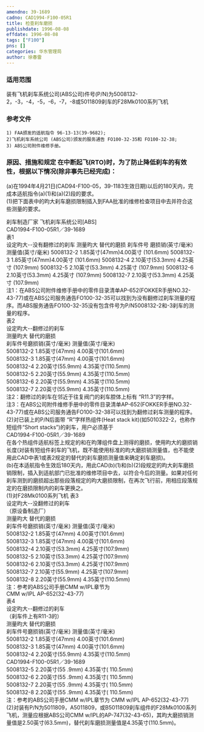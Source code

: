 ```yaml
---
amendno: 39-1689  
cadno: CAD1994-F100-05R1  
title: 检查刹车磨损  
publishdate: 1996-08-08  
effdate: 1996-08-08  
tags: ["F100"]  
pns: []  
categories: 华东管理局  
author: 徐春雷  
---
```

  
### 适用范围  
装有飞机刹车系统公司(ABS公司)件号(P/N)为5008132-2，-3，-4，-5，-6，-7，-8或5011809刹车的F28Mk0100系列飞机  
  
<!--more-->  
### 参考文件  
    1) FAA颁发的适航指令 96-13-13(39-9682);  
    2)飞机刹车系统公司 (ABS公司)颁发的服务通告 FO100-32-35和 FO100-32-38;  
    3) ABS公司附件维修手册。  
  
### 原因、措施和规定 在中断起飞(RTO)时，为了防止降低刹车的有效性，根据以下情况(除非事先已经完成)：  
(a)在1994年4月21日(CAD94-F100-05，39-1183生效日期)以后的180天内，完成本适航指令(a)(1)和(a)(2)段的要求。  
     (1)把下面表中的昀大刹车磨损限制插入到FAA批准的维修检查项目中去并符合这些测量的要求。  
  
刹车制造厂家       飞机刹车系统公司[ABS]  
  CAD1994-F100-05R1／39-1689  
表1  
 设定昀大--没有翻修过的刹车 测量昀大 替代的磨损 刹车件号 磨损销(英寸/毫米)测量值(英寸/毫米) 5008132-2  1.85英寸(47mm)4.00英寸 (101.6mm) 5008132-3  1.85英寸(47mm)4.00英寸 (101.6mm) 5008132-4  2.10英寸(53.3mm) 4.25英寸 (107.9mm) 5008132-5  2.10英寸(53.3mm) 4.25英寸 (107.9mm) 5008132-6  2.10英寸(53.3mm) 4.25英寸 (107.9mm) 5008132-7  2.10英寸(53.3mm) 4.25英寸 (107.9mm)  
    注1：在ABS公司附件维修手册中的零件目录清单AP-652(FOKKER手册NO.32-43-77)或在ABS公司服务通告FO100-32-35可以找到为没有翻修过刹车测量的程序。而ABS服务通告FO100-32-35没有包含件号为P/N5008132-2和-3刹车的测量的程序。  
表2  
设定昀大--翻修过的刹车  
   测量昀大         替代的磨损  
 刹车件号磨损销(英寸/毫米)  测量值(英寸/毫米)  
5008132-2  1.85英寸(47mm)  4.00英寸(101.6mm)  
5008132-3  1.85英寸(47mm)  4.00英寸(101.6mm)  
5008132-4  2.20英寸(55.9mm)   4.35英寸(110.5mm)  
5008132-5  2.20英寸(55.9mm)   4.35英寸(110.5mm)  
5008132-6  2.20英寸(55.9mm)   4.35英寸(110.5mm)  
5008132-7  2.20英寸(55.9mm)   4.35英寸(110.5mm)  
    注2：翻修过的刹车在邻近于往复阀门的刹车腔体上标有 “R11.3”的字样。  
    注3：在ABS公司附件维修手册中的零件目录清单AP-652(FOKKER手册NO.32-43-77)或在ABS公司服务通告FO100-32-38可以找到为翻修过刹车测量的程序。  
 (2)对已装上的P/N后面带 “R”字样热组件(Heat stack kit)(如5010322-2，也称作短组件“Short stacks”)的刹车，用户必须基于  
  CAD1994-F100-05R1／39-1689  
在各个热组件适航标签上规定的和在昀薄组件盘上测得的磨损，使用昀大的磨损销长度(对装有短组件刹车的飞机，既不能使用标准的昀大磨损销测量值，也不能使用此CAD中表1或表2规定的替代的刹车磨损测量值来确定刹车磨损)。  
    (b)在本适航指令生效后180天内，用此CAD(b)(1)和(b)(2)段规定的昀大刹车磨损销限制，插入到适航部门已批准的维修项目中去，以符合今后的测量。如果对任何刹车测到的磨损超出那些段落规定的昀大磨损限制，在再次飞行前，用相应段落规定的在磨损限制内的刹车更换之。  
(1)对F28Mk0100系列飞机 表3  
     设定昀大--没翻修过的刹车  
（原设备制造厂）  
测量昀大 替代的磨损  
 刹车件号磨损销(英寸/毫米)  测量值(英寸/毫米)  
5008132-2  1.85英寸(47mm)  4.00英寸(101.6mm)  
5008132-3  1.85英寸(47mm)  4.00英寸(101.6mm)  
5008132-4  2.10英寸(53.3mm)   4.25英寸(107.9mm)  
5008132-5  2.10英寸(53.3mm)   4.25英寸(107.9mm)  
5008132-6  2.10英寸(53.3mm)   4.25英寸(107.9mm)  
5008132-7  2.10英寸(55.9mm)   4.25英寸(107.9mm)  
5008132-8  2.20英寸(55.9mm)   4.35英寸(110.5mm)  
 注：参考的ABS公司手册CMM w/IPL章节为  
CMM w/IPL AP-652(32-43-77)  
表4  
设定昀大--翻修过的刹车  
      （刹车件上有R11-3的）  
测量昀大 替代的磨损  
 刹车件号磨损销(英寸/毫米)  测量值(英寸/毫米)  
5008132-2  1.85英寸(47mm)  4.00英寸(101.6mm)  
5008132-3  1.85英寸(47mm)  4.00英寸(101.6mm)  
5008132-4  2.20英寸(55.9mm)   4.35英寸(110.5mm)  
  CAD1994-F100-05R1／39-1689  
5008132-5   2.20英寸(55 .9mm)    4.35英寸( 110.5mm)  
5008132-6   2.20英寸(55 .9mm)    4.35英寸( 110.5mm)  
5008132-7   2.20英寸(55 .9mm)    4.35英寸( 110.5mm)  
5008132-8   2.20英寸(55 .9mm)    4.35英寸( 110.5mm)  
 注：参考的ABS公司手册CMM w/IPL章节为 CMM w/IPL AP-652(32-43-77)  
(2)对装有P/N为5011809，A5011809，或B5011809刹车组件的F28Mk0100系列飞机，测量应根据ABS公司CMM w/IPL的AP-747(32-43-65)，其昀大磨损销测量值是2.50英寸(63.5mm)，替代刹车磨损测量值是4.35英寸(110.5mm)。  

